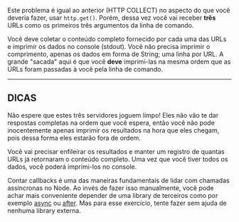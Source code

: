 Este problema é igual ao anterior (HTTP COLLECT) no aspecto do que você deveria fazer, usar `http.get()`. Porém, dessa vez você vai receber **três** URLs como os primeiros três argumentos da linha de comando.

Você deve coletar o conteúdo completo fornecido por cada uma das URLs e imprimir os dados no console (stdout). Você não precisa imprimir o comprimento, apenas os dados em forma de String; uma linha por URL. A grande "sacada" aqui é que você **deve** imprimi-las na mesma ordem que as URLs foram passadas à você pela linha de comando.

----------------------------------------------------------------------
## DICAS

Não espere que estes três servidores joguem limpo! Eles não vão te dar respostas completas na ordem que você espera, então você não pode inocentemente apenas imprimir os resultados na hora que eles chegam, pois dessa forma eles estarão fora de ordem.

Você vai precisar enfileirar os resultados e manter um registro de quantas URLs já retornaram o conteúdo completo. Uma vez que você tiver todos os dados, você poderá imprimi-los no console.

Contar callbacks é uma das maneiras fundamentais de lidar com chamadas assíncronas no Node. Ao invés de fazer isso manualmente, você pode achar mais conveniente depender de uma library de terceiros como por exemplo [async](https://npmjs.com/async) ou [after](https://npmjs.com/after). Mas para esse exercício, tente fazer sem ajuda de nenhuma library externa.
